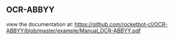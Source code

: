 ## OCR-ABBYY

 view the documentation at: https://github.com/rocketbot-cl/OCR-ABBYY/blob/master/example/Manual_OCR-ABBYY.pdf